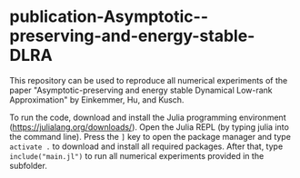 # publication-Asymptotic--preserving-and-energy-stable-DLRA
This repository can be used to reproduce all numerical experiments of the paper "Asymptotic-preserving and energy stable Dynamical Low-rank Approximation" by Einkemmer, Hu, and Kusch. 

To run the code, download and install the Julia programming environment (https://julialang.org/downloads/). Open the Julia REPL (by typing julia into the command line). Press the `]` key to open the package manager and type `activate .` to download and install all required packages. After that, type `include("main.jl")` to run all numerical experiments provided in the subfolder. 

